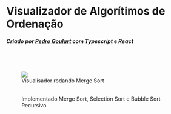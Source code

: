 <h1>Visualizador de Algorítimos de Ordenação</h1>
<h5>Criado por <a href="https://github.com/pedroBGoulart/">Pedro Goulart</a> com Typescript e React</h5>
<br>
<br>
<figure>
  <img src="https://user-images.githubusercontent.com/69083658/112732603-b2b39500-8f19-11eb-82b2-1184fa5f0177.png"/>
  <figcaption>Visualisador rodando Merge Sort</figcaption>
  <br>
  <p>Implementado Merge Sort, Selection Sort e Bubble Sort Recursivo</p>
</figure>



